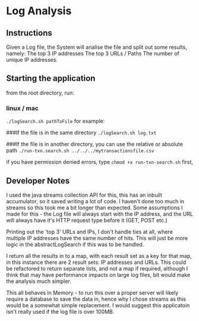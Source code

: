 # Log Analysis

## Instructions

Given a Log file, the System will analise the file and split out some results, namely:
The top 3 IP addresses
The top 3 URLs / Paths
The number of unique IP addresses.

## Starting the application
from the root directory, run:

### linux / mac
```./logSearch.sh pathToFile```
for example:

###If the file is in the same directory
```./logSearch.sh log.txt```

###If the file is in another directory, you can use the relative or absolute path
```./run-txn.search.sh ../../../mytransactionsfile.csv```

if you have permission denied errors, type ```chmod +x run-txn-search.sh``` first,

## Developer Notes
I used the java streams collection API for this, this has an inbuilt accumulator, so it saved writing a lot of code.
I haven't done too much in streams so this took me a bit longer than expected.
Some assumptions I made for this - the Log file will always start with the IP address, and the URL will always have it's HTTP request type before it (GET, POST etc.)

Printing out the 'top 3' URLs and IPs, I don't handle ties at all, where multiple IP addresses have the same number of hits. This will just be more logic in the abstractLogSearch if this was to be handled.

I return all the results in to a map, with each result set as a key for that map, in this instance there are 2 result sets: IP addresses and URLs.
This could be refactored to return separate lists, and not a map if required, although I think that may have performance impacts on large log files, bit would make the analysis much simpler.

This all behaves in Memory - to run this over a proper server will likely require a database to save the data in, hence why I chose streams as this would be a somewhat simple replacement.
I would suggest this applicatoin isn't really used if the log file is over 100MB.

